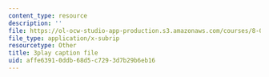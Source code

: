 ```yaml
---
content_type: resource
description: ''
file: https://ol-ocw-studio-app-production.s3.amazonaws.com/courses/8-04-quantum-physics-i-spring-2016/affe63910ddb68d5c7293d7b29b6eb16_twdF0EIbFds.srt
file_type: application/x-subrip
resourcetype: Other
title: 3play caption file
uid: affe6391-0ddb-68d5-c729-3d7b29b6eb16
---
```

